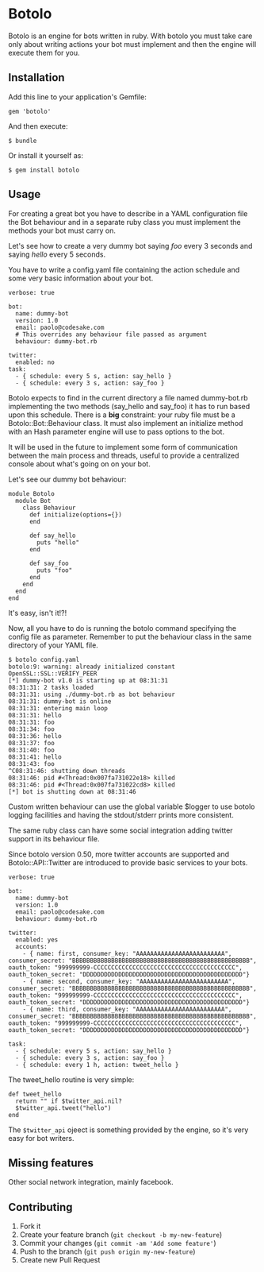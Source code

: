# Botolo

Botolo is an engine for bots written in ruby. With botolo you must take care
only about writing actions your bot must implement and then the engine will
execute them for you.

## Installation

Add this line to your application's Gemfile:

    gem 'botolo'

And then execute:

    $ bundle

Or install it yourself as:

    $ gem install botolo

## Usage

For creating a great bot you have to describe in a YAML configuration file the
Bot behaviour and in a separate ruby class you must implement the methods your
bot must carry on.

Let's see how to create a very dummy bot saying _foo_ every 3 seconds and
saying _hello_ every 5 seconds. 

You have to write a config.yaml file containing the action schedule and some
very basic information about your bot.

``` 
verbose: true

bot:
  name: dummy-bot
  version: 1.0
  email: paolo@codesake.com
  # This overrides any behaviour file passed as argument
  behaviour: dummy-bot.rb

twitter:
  enabled: no
task:
  - { schedule: every 5 s, action: say_hello }
  - { schedule: every 3 s, action: say_foo }
``` 

Botolo expects to find in the current directory a file named dummy-bot.rb
implementing the two methods (say\_hello and say\_foo) it has to run based upon
this schedule. 
There is a **big** constraint: your ruby file must be a Botolo::Bot::Behaviour
class. It must also implement an initialize method with an Hash parameter
engine will use to pass options to the bot.

It will be used in the future to implement some form of communication between
the main process and threads, useful to provide a centralized console about
what's going on on your bot.

Let's see our dummy bot behaviour:

``` 
module Botolo
  module Bot
    class Behaviour
      def initialize(options={})
      end

      def say_hello
        puts "hello"
      end

      def say_foo
        puts "foo"
      end
    end
  end
end
``` 

It's easy, isn't it!?! 

Now, all you have to do is running the botolo command specifying the config
file as parameter. Remember to put the behaviour class in the same directory of
your YAML file.

``` 
$ botolo config.yaml
botolo:9: warning: already initialized constant OpenSSL::SSL::VERIFY_PEER 
[*] dummy-bot v1.0 is starting up at 08:31:31
08:31:31: 2 tasks loaded
08:31:31: using ./dummy-bot.rb as bot behaviour
08:31:31: dummy-bot is online
08:31:31: entering main loop
08:31:31: hello
08:31:31: foo
08:31:34: foo
08:31:36: hello
08:31:37: foo
08:31:40: foo
08:31:41: hello
08:31:43: foo
^C08:31:46: shutting down threads
08:31:46: pid #<Thread:0x007fa731022e18> killed
08:31:46: pid #<Thread:0x007fa731022cd8> killed
[*] bot is shutting down at 08:31:46
``` 

Custom written behaviour can use the global variable $logger to use botolo logging
facilities and having the stdout/stderr prints more consistent.

The same ruby class can have some social integration adding twitter support in
its behaviour file.

Since botolo version 0.50, more twitter accounts are supported and
Botolo::API::Twitter are introduced to provide basic services to your bots.

```
verbose: true

bot:
  name: dummy-bot
  version: 1.0
  email: paolo@codesake.com
  behaviour: dummy-bot.rb

twitter:
  enabled: yes
  accounts:
    - { name: first, consumer_key: "AAAAAAAAAAAAAAAAAAAAAAAAA", consumer_secret: "BBBBBBBBBBBBBBBBBBBBBBBBBBBBBBBBBBBBBBBBBBBBBBBBBB", oauth_token: "999999999-CCCCCCCCCCCCCCCCCCCCCCCCCCCCCCCCCCCCCCCC", oauth_token_secret: "DDDDDDDDDDDDDDDDDDDDDDDDDDDDDDDDDDDDDDDDDDDDD"}
    - { name: second, consumer_key: "AAAAAAAAAAAAAAAAAAAAAAAAA", consumer_secret: "BBBBBBBBBBBBBBBBBBBBBBBBBBBBBBBBBBBBBBBBBBBBBBBBBB", oauth_token: "999999999-CCCCCCCCCCCCCCCCCCCCCCCCCCCCCCCCCCCCCCCC", oauth_token_secret: "DDDDDDDDDDDDDDDDDDDDDDDDDDDDDDDDDDDDDDDDDDDDD"}
    - { name: third, consumer_key: "AAAAAAAAAAAAAAAAAAAAAAAAA", consumer_secret: "BBBBBBBBBBBBBBBBBBBBBBBBBBBBBBBBBBBBBBBBBBBBBBBBBB", oauth_token: "999999999-CCCCCCCCCCCCCCCCCCCCCCCCCCCCCCCCCCCCCCCC", oauth_token_secret: "DDDDDDDDDDDDDDDDDDDDDDDDDDDDDDDDDDDDDDDDDDDDD"}

task:
  - { schedule: every 5 s, action: say_hello }
  - { schedule: every 3 s, action: say_foo }
  - { schedule: every 1 h, action: tweet_hello }
```

The tweet\_hello routine is very simple:

```
def tweet_hello
  return "" if $twitter_api.nil?
  $twitter_api.tweet("hello")
end
```

The ```$twitter_api``` ojeect is something provided by the engine, so it's very
easy for bot writers.

## Missing features

Other social network integration, mainly facebook.

## Contributing

1. Fork it
2. Create your feature branch (`git checkout -b my-new-feature`)
3. Commit your changes (`git commit -am 'Add some feature'`)
4. Push to the branch (`git push origin my-new-feature`)
5. Create new Pull Request
